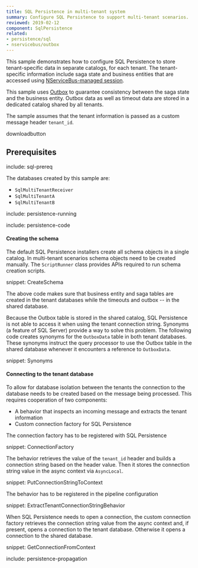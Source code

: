 ```yaml
---
title: SQL Persistence in multi-tenant system
summary: Configure SQL Persistence to support multi-tenant scenarios.
reviewed: 2019-02-12
component: SqlPersistence
related:
- persistence/sql
- nservicebus/outbox
---
```


This sample demonstrates how to configure SQL Persistence to store tenant-specific data in separate catalogs, for each tenant. The tenant-specific information include saga state and business entities that are accessed using [NServiceBus-managed session](/persistence/sql/accessing-data.md).

This sample uses [Outbox](/nservicebus/outbox/) to guarantee consistency between the saga state and the business entity. Outbox data as well as timeout data are stored in a dedicated catalog shared by all tenants.

The sample assumes that the tenant information is passed as a custom message header `tenant_id`.

downloadbutton


## Prerequisites

include: sql-prereq

The databases created by this sample are:

 * `SqlMultiTenantReceiver`
 * `SqlMultiTenantA`
 * `SqlMultiTenantB`

include: persistence-running

include: persistence-code

#### Creating the schema

The default SQL Persistence installers create all schema objects in a single catalog. In multi-tenant scenarios schema objects need to be created manually. The `ScriptRunner` class provides APIs required to run schema creation scripts.

snippet: CreateSchema

The above code makes sure that business entity and saga tables are created in the tenant databases while the timeouts and outbox -- in the shared database.

Because the Outbox table is stored in the shared catalog, SQL Persistence is not able to access it when using the tenant connection string. Synonyms (a feature of SQL Server) provide a way to solve this problem. The following code creates synonyms for the `OutboxData` table in both tenant databases. These synonyms instruct the query processor to use the Outbox table in the shared database whenever it encounters a reference to `OutboxData`.

snippet: Synonyms


#### Connecting to the tenant database

To allow for database isolation between the tenants the connection to the database needs to be created based on the message being processed. This requires cooperation of two components:

 * A behavior that inspects an incoming message and extracts the tenant information 
 * Custom connection factory for SQL Persistence

The connection factory has to be registered with SQL Persistence

snippet: ConnectionFactory

The behavior retrieves the value of the `tenant_id` header and builds a connection string based on the header value. Then it stores the connection string value in the async context via `AsyncLocal`.

snippet: PutConnectionStringToContext

The behavior has to be registered in the pipeline configuration

snippet: ExtractTenantConnectionStringBehavior

When SQL Persistence needs to open a connection, the custom connection factory retrieves the connection string value from the async context and, if present, opens a connection to the tenant database. Otherwise it opens a connection to the shared database.

snippet: GetConnectionFromContext

include: persistence-propagation
